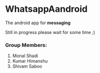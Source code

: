 # WhatsappAandroid

The android app for <b>messaging</b>

Still in progress please wait for some time ;)

<h3> Group Members:</h3>
<ol type="1">
	<li>Monal Shadi
	<li>Kumar Himanshu
	<li>Shivam Saboo
</ol>